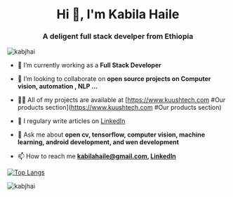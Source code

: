 <h1 align="center">Hi 👋, I'm Kabila Haile</h1>
<h3 align="center">A deligent full stack develper from Ethiopia</h3>

<p align="left"> <img src="https://komarev.com/ghpvc/?username=kabjhai" alt="kabjhai" /> </p>

- 🔭 I’m currently working as a **Full Stack Developer**

<!-- - 🌱 I’m currently learning **React , Vue Js, Swift** -->

- 👯 I’m looking to collaborate on **open source projects on Computer vision, automation , NLP ...**

- 👨‍💻 All of my projects are available at [https://www.kuushtech.com #Our products section](https://www.kuushtech.com #Our products section)

- 📝 I regulary write articles on [LinkedIn](LinkedIn)

- 💬 Ask me about **open cv, tensorflow, computer vision, machine learning, android development, and wen development**

- 📫 How to reach me **kabilahaile@gmail.com, [LinkedIn](https://www.linkedin.com/in/kabila-haile/)**

[![Top Langs](https://github-readme-stats.vercel.app/api/top-langs/?username=kabjhai)](https://github.com/anuraghazra/github-readme-stats)

<img align="center" src="https://github-readme-stats.vercel.app/api?username=kabjhai&show_icons=true&count_private=true" alt="kabjhai" />
